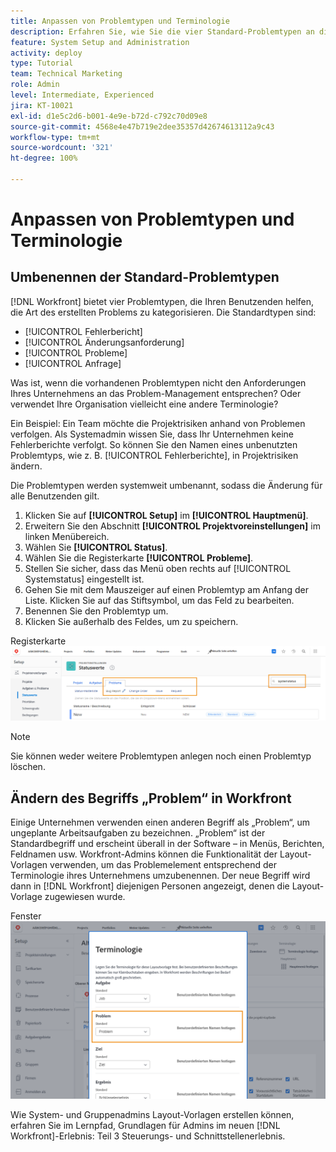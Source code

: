 ```yaml
---
title: Anpassen von Problemtypen und Terminologie
description: Erfahren Sie, wie Sie die vier Standard-Problemtypen an die Bedürfnisse Ihres Unternehmens anpassen und umbenennen können.
feature: System Setup and Administration
activity: deploy
type: Tutorial
team: Technical Marketing
role: Admin
level: Intermediate, Experienced
jira: KT-10021
exl-id: d1e5c2d6-b001-4e9e-b72d-c792c70d09e8
source-git-commit: 4568e4e47b719e2dee35357d42674613112a9c43
workflow-type: tm+mt
source-wordcount: '321'
ht-degree: 100%

---
```


# Anpassen von Problemtypen und Terminologie

## Umbenennen der Standard-Problemtypen

[!DNL Workfront] bietet vier Problemtypen, die Ihren Benutzenden helfen, die Art des erstellten Problems zu kategorisieren. Die Standardtypen sind:

* [!UICONTROL Fehlerbericht]
* [!UICONTROL Änderungsanforderung]
* [!UICONTROL Probleme]
* [!UICONTROL Anfrage]

Was ist, wenn die vorhandenen Problemtypen nicht den Anforderungen Ihres Unternehmens an das Problem-Management entsprechen? Oder verwendet Ihre Organisation vielleicht eine andere Terminologie?

Ein Beispiel: Ein Team möchte die Projektrisiken anhand von Problemen verfolgen. Als Systemadmin wissen Sie, dass Ihr Unternehmen keine Fehlerberichte verfolgt. So können Sie den Namen eines unbenutzten Problemtyps, wie z. B. [!UICONTROL Fehlerberichte], in Projektrisiken ändern.

Die Problemtypen werden systemweit umbenannt, sodass die Änderung für alle Benutzenden gilt.

1. Klicken Sie auf **[!UICONTROL Setup]** im **[!UICONTROL Hauptmenü]**.
1. Erweitern Sie den Abschnitt **[!UICONTROL Projektvoreinstellungen]** im linken Menübereich.
1. Wählen Sie **[!UICONTROL Status]**.
1. Wählen Sie die Registerkarte **[!UICONTROL Probleme]**.
1. Stellen Sie sicher, dass das Menü oben rechts auf [!UICONTROL Systemstatus] eingestellt ist.
1. Gehen Sie mit dem Mauszeiger auf einen Problemtyp am Anfang der Liste. Klicken Sie auf das Stiftsymbol, um das Feld zu bearbeiten.
1. Benennen Sie den Problemtyp um.
1. Klicken Sie außerhalb des Feldes, um zu speichern.

Registerkarte ![[!UICONTROL Probleme] der Seite [!UICONTROL Status] unter [!UICONTROL Setup]](assets/admin-fund-issue-types.png)

>[!NOTE]
>
>Sie können weder weitere Problemtypen anlegen noch einen Problemtyp löschen.

<!--
learn more URLs
Customize default issue types
-->

## Ändern des Begriffs „Problem“ in Workfront

Einige Unternehmen verwenden einen anderen Begriff als „Problem“, um ungeplante Arbeitsaufgaben zu bezeichnen. „Problem“ ist der Standardbegriff und erscheint überall in der Software – in Menüs, Berichten, Feldnamen usw.
Workfront-Admins können die Funktionalität der Layout-Vorlagen verwenden, um das Problemelement entsprechend der Terminologie ihres Unternehmens umzubenennen. Der neue Begriff wird dann in [!DNL Workfront] diejenigen Personen angezeigt, denen die Layout-Vorlage zugewiesen wurde.

Fenster ![[!UICONTROL Terminologie] mit hervorgehobener Option [!UICONTROL Problem]](assets/admin-fund-issue-custom-terminology.png)

<!--
paragraph below needs a hyperlink
-->

Wie System- und Gruppenadmins Layout-Vorlagen erstellen können, erfahren Sie im Lernpfad, Grundlagen für Admins im neuen [!DNL Workfront]-Erlebnis: Teil 3 Steuerungs- und Schnittstellenerlebnis.

<!--
learn more URLs
Create and manage layout templates
-->
